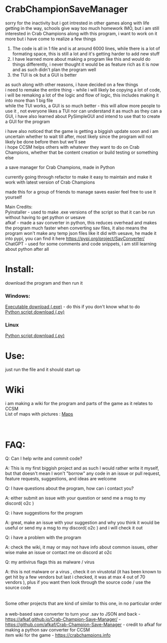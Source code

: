# CrabChampionSaveManager

sorry for the inactivity but i got intrested in other games along with life getting in the way, schools give way too much homework IMO, but i am still interested in Crab Champions along with this program, i want to work on it more but i have come to realize a few things    
1. The code is all in 1 file and is at around 6000 lines, while there is a lot of formating space, this is still a lot and it's getting harder to add new stuff  
2. I have learned more about making a program like this and would do things differently, i never thought it would be as feature rich as it is now and as such didn't plan the program well  
3. the TUI is ok but a GUI is better  

as such along with other reasons, i have decided on a few things   
i need to remake the entire thing - while i will likely be copying a lot of code, i will be remaking a lot of the logic and flow of logic, this includes making it into more than 1 big file   
while the TUI works, a GUI is so much better - this will allow more people to use it , not everyone likes a TUI nor can understand it as much as they can a GUI, i have also learned about PySimpleGUI and intend to use that to create a GUI for the program    

i have also noticed that the game is getting a biggish update soon and i am uncertain whether to wait till after, most likely since the program will not likely be done before then but we'll see   
i hope CCSM helps others with whatever they want to do on Crab Champions, whether that be content creation or build testing or something else    




a save manager for Crab Champions, made in Python 

currently going through refactor to make it easy to maintain and make it work with latest version of Crab Champions

made this for a group of friends to manage saves easier 
feel free to use it yourself

Main Credits:<br>
Pyinstaller - used to make .exe versions of the script so that it can be run without having to get python or uesave<br>
afkaf - made a sav converter in python, this reduces overhead and makes the program much faster when converting sav files, it also means the program won't make any temp json files like it did with uesave, he made it into pypi, you can find it here https://pypi.org/project/SavConverter/<br>
ChatGPT - used for some comments and code snippets, i am still learning about python after all<br>

# Install:  
download the program and then run it
### Windows: 
[Executable download (.exe)](https://github.com/O2theC/CrabChampionSaveManager/releases/latest/download/CrabChampionSaveManager.exe) - do this if you don't know what to do  
[Python script download (.py)](https://github.com/O2theC/CrabChampionSaveManager/releases/latest/download/CrabChampionSaveManager.py)  
### Linux
[Python script download (.py)](https://github.com/O2theC/CrabChampionSaveManager/releases/latest/download/CrabChampionSaveManager.py)  
# Use:
just run the file and it should start up
# Wiki
i am making a wiki for the program and parts of the game as it relates to CCSM  
List of maps with pictures : [Maps](https://github.com/O2theC/CrabChampionSaveManager/wiki/Maps)
<br>  
<br>  



# FAQ:<br>
Q: Can I help write and commit code?<br>

A: This is my first biggish project and as such I would rather write it myself, but that doesn't mean I won't "borrow" any code in an issue or pull request, feature requests, suggestions, and ideas are welcome  

Q: I have questions about the program, how can i contact you?

A: either submit an issue with your question or send me a msg to my discord( o2c )

Q: i have suggestions for the program

A: great, make an issue with your suggestion and why you think it would be useful or send my a msg to my discord( o2c ) and i will check it out

Q: i have a problem with the program

A: check the wiki, it may or may not have info about common issues, other wise make an issue or contact me on discord at o2c

Q: my antivirus flags this as malware / virus

A: this is not malware or a virus , check it on virustotal (it has been known to get hit by a few vendors but last i checked, it was at max 4 out of 70 vendors ), plus if you want then look through the source code / use the source code
<br>
<br>
<br>
Some other projects that are kind of similar to this one, in no particular order<br><br>
a web-based save converter to turn your .sav to JSON and back - https://afkaf.github.io/Crab-Champion-Save-Manager/ - https://github.com/afkaf/Crab-Champion-Save-Manager - credit to afkaf for making a python sav converter for CCSM<br>
item wiki for the game - https://crabchampions.info
